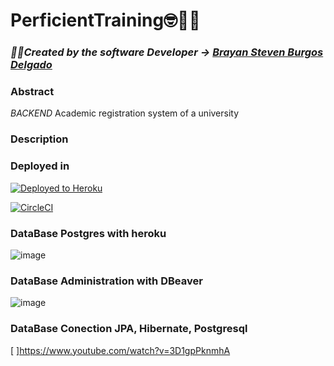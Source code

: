 # PerficientTraining🤓🧑‍🎓

### _🧑‍💻Created by the software Developer -> [Brayan Steven Burgos Delgado](https://www.linkedin.com/in/brayan-steven-burgos-delgado-21a9a0178/)_

### Abstract

_BACKEND_ Academic registration system of a university

### Description

### Deployed in

[![Deployed to Heroku](https://www.herokucdn.com/deploy/button.png)](https://postgresqlperficient.herokuapp.com/)

[![CircleCI](https://circleci.com/gh/Petbook-ARSW/Petbook-Back-End.svg?style=svg)](https://app.circleci.com/pipelines/github/sf-burgos/PerficientTrainingBack)

### DataBase Postgres with heroku

![image](https://user-images.githubusercontent.com/45188320/132920068-f9d82d20-5019-400d-bde7-092aa5263ffc.png)


### DataBase Administration with DBeaver 

![image](https://user-images.githubusercontent.com/45188320/132919909-0d24a053-3e14-490a-935c-86ef9f2bdd65.png)

### DataBase Conection JPA, Hibernate, Postgresql

[
]https://www.youtube.com/watch?v=3D1gpPknmhA





